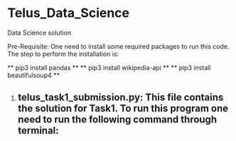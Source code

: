 # Telus_Data_Science
Data Science solution 

Pre-Requisite:
One need to install some required packages to run this code. The step to perform the installation is:

** pip3 install pandas **
** pip3 install wikipedia-api **
** pip3 install beautifulsoup4 **

1. ## telus_task1_submission.py:  This file contains the solution for Task1. To run this program one need to run the following command through terminal:
